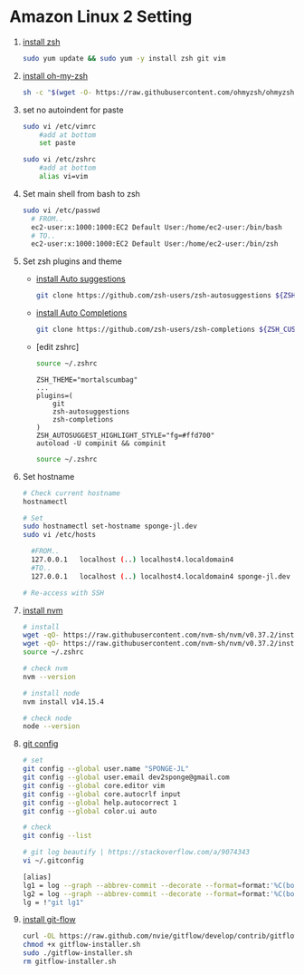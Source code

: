 # Amazon Linux 2 Setting

1. [install zsh](https://github.com/ohmyzsh/ohmyzsh/wiki/Installing-ZSH#centosrhel)

	```bash
	sudo yum update && sudo yum -y install zsh git vim
	```

2. [install oh-my-zsh](https://github.com/ohmyzsh/ohmyzsh#basic-installation)

	```bash
	sh -c "$(wget -O- https://raw.githubusercontent.com/ohmyzsh/ohmyzsh/master/tools/install.sh)"
	```

3. set no autoindent for paste

	```bash
	sudo vi /etc/vimrc
		#add at bottom
		set paste
	
	sudo vi /etc/zshrc
		#add at bottom
		alias vi=vim
	```

4. Set main shell from bash to zsh

	```bash
	sudo vi /etc/passwd
	  # FROM..
	  ec2-user:x:1000:1000:EC2 Default User:/home/ec2-user:/bin/bash
	  # TO..
	  ec2-user:x:1000:1000:EC2 Default User:/home/ec2-user:/bin/zsh
	```
	
5. Set zsh plugins and theme

	- [install Auto suggestions](https://github.com/zsh-users/zsh-autosuggestions/blob/master/INSTALL.md#oh-my-zsh)

		```bash
		git clone https://github.com/zsh-users/zsh-autosuggestions ${ZSH_CUSTOM:-~/.oh-my-zsh/custom}/plugins/zsh-autosuggestions
		```

	- [install Auto Completions](https://github.com/zsh-users/zsh-completions#oh-my-zsh)

		```bash
		git clone https://github.com/zsh-users/zsh-completions ${ZSH_CUSTOM:=~/.oh-my-zsh/custom}/plugins/zsh-completions
		```

	- [edit zshrc]
	
		```bash
		source ~/.zshrc
		```
	
		```plain text
		ZSH_THEME="mortalscumbag"
		...
		plugins=(
			git
			zsh-autosuggestions
			zsh-completions
		)
		ZSH_AUTOSUGGEST_HIGHLIGHT_STYLE="fg=#ffd700"
		autoload -U compinit && compinit
		```
		
		```bash
		source ~/.zshrc
		```
		
6. Set hostname

	```bash
	# Check current hostname
	hostnamectl
	
	# Set
	sudo hostnamectl set-hostname sponge-jl.dev
	sudo vi /etc/hosts
	
	  #FROM..
	  127.0.0.1   localhost (..) localhost4.localdomain4
	  #TO..
	  127.0.0.1   localhost (..) localhost4.localdomain4 sponge-jl.dev
	
	# Re-access with SSH
	```

7. [install nvm](https://github.com/nvm-sh/nvm#install--update-script)

	```bash
	# install
	wget -qO- https://raw.githubusercontent.com/nvm-sh/nvm/v0.37.2/install.sh | bash
	wget -qO- https://raw.githubusercontent.com/nvm-sh/nvm/v0.37.2/install.sh | zsh
	source ~/.zshrc
	
	# check nvm
	nvm --version
	
	# install node
	nvm install v14.15.4
	
	# check node
	node --version
	```
8. [git config](https://git-scm.com/book/ko/v2/%EC%8B%9C%EC%9E%91%ED%95%98%EA%B8%B0-Git-%EC%B5%9C%EC%B4%88-%EC%84%A4%EC%A0%95)

	```bash
	# set
	git config --global user.name "SPONGE-JL"
	git config --global user.email dev2sponge@gmail.com
	git config --global core.editor vim
	git config --global core.autocrlf input
	git config --global help.autocorrect 1
	git config --global color.ui auto

	# check
	git config --list

	# git log beautify | https://stackoverflow.com/a/9074343
	vi ~/.gitconfig
	
	[alias]
	lg1 = log --graph --abbrev-commit --decorate --format=format:'%C(bold blue)%h%C(reset) - %C(bold green)(%ar)%C(reset) %C(white)%s%C(reset) %C(dim white)- %an%C(reset)%C(bold yellow)%d%C(reset)' --all
	lg2 = log --graph --abbrev-commit --decorate --format=format:'%C(bold blue)%h%C(reset) - %C(bold cyan)%aD%C(reset) %C(bold green)(%ar)%C(reset)%C(bold yellow)%d%C(reset)%n''          %C(white)%s%C(reset) %C(dim white)- %an%C(reset)' --all
	lg = !"git lg1"
	```

9. [install git-flow](https://github.com/nvie/gitflow/wiki/Linux#other-linuxes)

	```bash
	curl -OL https://raw.github.com/nvie/gitflow/develop/contrib/gitflow-installer.sh
	chmod +x gitflow-installer.sh
	sudo ./gitflow-installer.sh
	rm gitflow-installer.sh
	```

